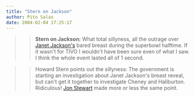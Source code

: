 ```yaml
---
title: "Stern on Jackson"
author: Pito Salas
date: 2004-02-04 17:25:17
---
```


>>

>> **Stern on Jackson:** What total sillyness, all the outrage over [Janet
Jackson's](<http://story.news.yahoo.com/news?tmpl=story&cid=514&e=8&u=/ap/20040204/ap_on_en_tv/super_bowl_jackson>)
bared breast during the superbowl halftime. If it wasn't for TIVO I wouldn't
have been sure even of what I saw. I think the whole event lasted all of 1
second.

>>

>>  
>
>>

>> Howard Stern points out the sillyness: The government is starting an
investigation about Janet Jackson's breast reveal, but can't get it together
to investigate Cheney and Haliburton. Ridiculous! [Jon
Stewart](<http://www.comedycentral.com/tv_shows/thedailyshowwithjonstewart/>)
made more or less the same point.


